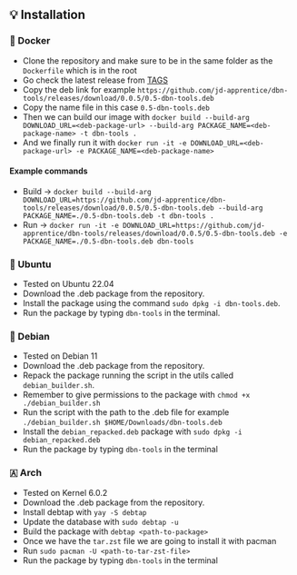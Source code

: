 ## 💡 Installation

### 🐋 Docker

- Clone the repository and make sure to be in the same folder as the `Dockerfile` which is in the root
- Go check the latest release from [TAGS](https://github.com/jd-apprentice/dbn-tools/tags)
- Copy the deb link for example `https://github.com/jd-apprentice/dbn-tools/releases/download/0.0.5/0.5-dbn-tools.deb`
- Copy the name file in this case `0.5-dbn-tools.deb`
- Then we can build our image with `docker build --build-arg DOWNLOAD_URL=<deb-package-url> --build-arg PACKAGE_NAME=<deb-package-name> -t dbn-tools .`
- And we finally run it with `docker run -it -e DOWNLOAD_URL=<deb-package-url> -e PACKAGE_NAME=<deb-package-name>`

#### Example commands

- Build -> `docker build --build-arg DOWNLOAD_URL=https://github.com/jd-apprentice/dbn-tools/releases/download/0.0.5/0.5-dbn-tools.deb --build-arg PACKAGE_NAME=./0.5-dbn-tools.deb -t dbn-tools .`
- Run -> `docker run -it -e DOWNLOAD_URL=https://github.com/jd-apprentice/dbn-tools/releases/download/0.0.5/0.5-dbn-tools.deb -e PACKAGE_NAME=./0.5-dbn-tools.deb dbn-tools`

### 🤎 Ubuntu

- Tested on Ubuntu 22.04
- Download the .deb package from the repository.
- Install the package using the command `sudo dpkg -i dbn-tools.deb`.
- Run the package by typing `dbn-tools` in the terminal.

### 🍎 Debian

- Tested on Debian 11
- Download the .deb package from the repository.
- Repack the package running the script in the utils called `debian_builder.sh`.
- Remember to give permissions to the package with `chmod +x ./debian_builder.sh`
- Run the script with the path to the .deb file for example `./debian_builder.sh $HOME/Downloads/dbn-tools.deb`
- Install the `debian_repacked.deb` package with `sudo dpkg -i debian_repacked.deb`
- Run the package by typing `dbn-tools` in the terminal

### 🇦 Arch

- Tested on Kernel 6.0.2
- Download the .deb package from the repository.
- Install debtap with `yay -S debtap`
- Update the database with `sudo debtap -u`
- Build the package with `debtap <path-to-package>`
- Once we have the `tar.zst` file we are going to install it with pacman
- Run `sudo pacman -U <path-to-tar-zst-file>`
- Run the package by typing `dbn-tools` in the terminal
